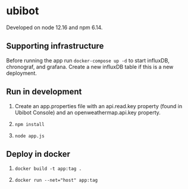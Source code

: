 # ubibot

Developed on node 12.16 and npm 6.14.

## Supporting infrastructure

Before running the app run `docker-compose up -d` to start influxDB, chronograf, and grafana. Create a new influxDB table if this is a new deployment.

## Run in development

1. Create an app.properties file with an api.read.key property (found in Ubibot Console)
and an openweathermap.api.key property.

2. `npm install`

3. `node app.js`

## Deploy in docker

1. `docker build -t app:tag .`

2. `docker run --net="host" app:tag`